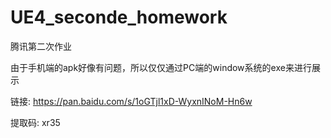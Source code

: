 # UE4_seconde_homework

腾讯第二次作业

由于手机端的apk好像有问题，所以仅仅通过PC端的window系统的exe来进行展示

链接: https://pan.baidu.com/s/1oGTjl1xD-WyxnINoM-Hn6w 

提取码: xr35 
